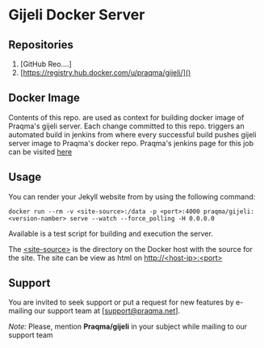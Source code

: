 Gijeli Docker Server
=============
## Repositories

1. [GitHub Reo....]
2. [https://registry.hub.docker.com/u/praqma/gijeli/]()

## Docker Image

Contents of this repo. are used as context for building docker image of Praqma's gijeli server.
Each change committed to this repo. triggers an automated build in jenkins from where every successful build pushes gijeli server image to Praqma's docker repo. 
Praqma's jenkins page for this job can be visited [here](http://code.praqma.net/ci/view/GiJeLi/job/GiJeLi%20Docker%20Server/)


## Usage

You can render your Jekyll website from <site-source> by using the following command:

```
docker run --rm -v <site-source>:/data -p <port>:4000 praqma/gijeli:<version-namber> serve --watch --force_polling -H 0.0.0.0

```

Available is a test script for building and execution the server.

The [\<site-source>]() is the directory on the Docker host with the source for the site. The site can be view as html on [http://\<host-ip>:\<port>]()


## Support 

You are invited to seek support or put a request for new features by e-mailing our support team at [support@praqma.net]. 

_Note:_ Please, mention **Praqma/gijeli** in your subject while mailing to our support team
